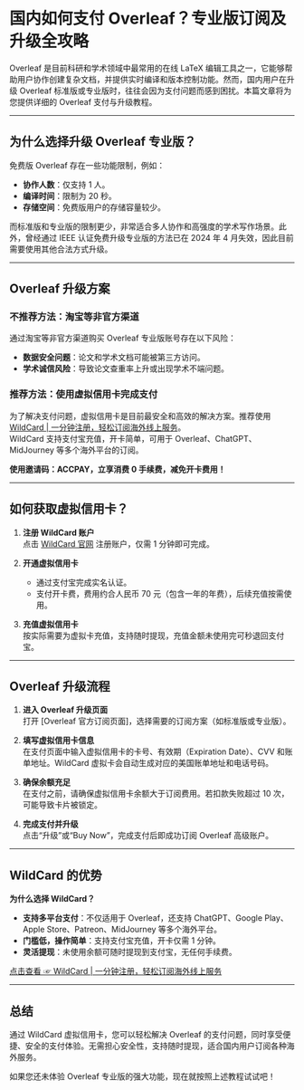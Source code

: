 # 国内如何支付 Overleaf？专业版订阅及升级全攻略

Overleaf 是目前科研和学术领域中最常用的在线 LaTeX 编辑工具之一，它能够帮助用户协作创建复杂文档，并提供实时编译和版本控制功能。然而，国内用户在升级 Overleaf 标准版或专业版时，往往会因为支付问题而感到困扰。本篇文章将为您提供详细的 Overleaf 支付与升级教程。

---

## 为什么选择升级 Overleaf 专业版？

免费版 Overleaf 存在一些功能限制，例如：
- **协作人数**：仅支持 1 人。
- **编译时间**：限制为 20 秒。
- **存储空间**：免费版用户的存储容量较少。

而标准版和专业版的限制更少，非常适合多人协作和高强度的学术写作场景。此外，曾经通过 IEEE 认证免费升级专业版的方法已在 2024 年 4 月失效，因此目前需要使用其他合法方式升级。

---

## Overleaf 升级方案

### 不推荐方法：淘宝等非官方渠道

通过淘宝等非官方渠道购买 Overleaf 专业版账号存在以下风险：
- **数据安全问题**：论文和学术文档可能被第三方访问。
- **学术诚信风险**：导致论文查重率上升或出现学术不端问题。

### 推荐方法：使用虚拟信用卡完成支付

为了解决支付问题，虚拟信用卡是目前最安全和高效的解决方案。推荐使用 [WildCard | 一分钟注册，轻松订阅海外线上服务](https://bit.ly/bewildcard)。  
WildCard 支持支付宝充值，开卡简单，可用于 Overleaf、ChatGPT、MidJourney 等多个海外平台的订阅。

**使用邀请码：ACCPAY，立享消费 0 手续费，减免开卡费用！**

---

## 如何获取虚拟信用卡？

1. **注册 WildCard 账户**  
   点击 [WildCard 官网](https://bit.ly/bewildcard) 注册账户，仅需 1 分钟即可完成。

2. **开通虚拟信用卡**  
   - 通过支付宝完成实名认证。
   - 支付开卡费，费用约合人民币 70 元（包含一年的年费），后续充值按需使用。

3. **充值虚拟信用卡**  
   按实际需要为虚拟卡充值，支持随时提现，充值金额未使用完可秒退回支付宝。

---

## Overleaf 升级流程

1. **进入 Overleaf 升级页面**  
   打开 [Overleaf 官方订阅页面]，选择需要的订阅方案（如标准版或专业版）。

2. **填写虚拟信用卡信息**  
   在支付页面中输入虚拟信用卡的卡号、有效期（Expiration Date）、CVV 和账单地址。WildCard 虚拟卡会自动生成对应的美国账单地址和电话号码。

3. **确保余额充足**  
   在支付之前，请确保虚拟信用卡余额大于订阅费用。若扣款失败超过 10 次，可能导致卡片被锁定。

4. **完成支付并升级**  
   点击“升级”或“Buy Now”，完成支付后即成功订阅 Overleaf 高级账户。

---

## WildCard 的优势

**为什么选择 WildCard？**

- **支持多平台支付**：不仅适用于 Overleaf，还支持 ChatGPT、Google Play、Apple Store、Patreon、MidJourney 等多个海外平台。
- **门槛低，操作简单**：支持支付宝充值，开卡仅需 1 分钟。
- **灵活提现**：未使用余额可随时提现到支付宝，无任何手续费。

[点击查看 ☞ WildCard | 一分钟注册，轻松订阅海外线上服务](https://bit.ly/bewildcard)

---

## 总结

通过 WildCard 虚拟信用卡，您可以轻松解决 Overleaf 的支付问题，同时享受便捷、安全的支付体验。无需担心安全性，支持随时提现，适合国内用户订阅各种海外服务。

如果您还未体验 Overleaf 专业版的强大功能，现在就按照上述教程试试吧！
